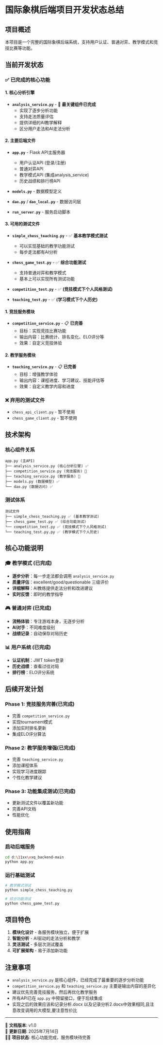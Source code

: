 # 国际象棋后端项目开发状态总结

## 项目概述
本项目是一个完整的国际象棋后端系统，支持用户认证、普通对弈、教学模式和竞技比赛等功能。

## 当前开发状态

### ✅ 已完成的核心功能

#### 1. 核心分析引擎
- **`analysis_service.py`** - 🎯 **最关键组件已完成**
  - 实现了逐步分析功能
  - 支持走法质量评估
  - 提供详细的AI教学解释
  - 区分用户走法和AI走法分析

#### 2. 主要后端文件
- **`app.py`** - Flask API主服务器
  - 用户认证API (登录/注册)
  - 普通对弈API
  - 教学模式API (集成analysis_service)
  - 历史战绩和排行榜API

- **`models.py`** - 数据模型定义
- **`dao.py`** / **`dao_local.py`** - 数据访问层
- **`run_server.py`** - 服务启动脚本

#### 3. 可用的测试文件
- **`simple_chess_teaching.py`** - ✅ **基本教学模式测试**
  - 可以实现基础的教学功能测试
  - 每步走法都有AI分析

- **`chess_game_test.py`** - ✅ **综合功能测试**
  - 支持普通对弈和教学模式
  - 基本上可以实现所有测试功能
- **`competition_test.py`** - ✅ **(竞技模式下个人风格测试)**
- **`teaching_test.py`** - ✅ **(学习模式下个人历史)**


#### 1. 竞技服务模块
- **`competition_service.py`** - 📋 **已完善**
  - 目标：实现竞技比赛功能
  - 输出内容：比赛统计、排名变化、ELO评分等
  - 效果：自定义竞技体验

#### 2. 教学服务模块
- **`teaching_service.py`** - 📋 **已完善**
  - 目标：增强教学体验
  - 输出内容：课程进度、学习建议、技能评估等
  - 效果：自定义教学内容和进度

### ❌ 弃用的测试文件
- `chess_api_client.py` - 暂不使用
- `chess_game_client.py` - 暂不使用

## 技术架构

### 核心组件关系
```
app.py (主API)
├── analysis_service.py (核心分析引擎) ✅
├── competition_service.py (竞技服务) 🚧
├── teaching_service.py (教学服务) 🚧
├── models.py (数据模型) ✅
└── dao.py (数据访问) ✅
```

### 测试体系
```
测试文件
├── simple_chess_teaching.py ✅ (基本教学测试)
├── chess_game_test.py ✅ (综合功能测试)
└── competition_test.py ✅ (竞技模式下个人风格测试)
└── teaching_test.py.py ✅ (教学模式下个人历史)

```

## 核心功能说明

### 🎓 教学模式 (已完成)
- **逐步分析**：每一步走法都会调用 `analysis_service.py`
- **质量评估**：excellent/good/questionable 三级评价
- **详细解释**：AI教练提供走法分析和改进建议
- **实时反馈**：即时的教学指导

### 🎮 普通对弈 (已完成)
- **流畅体验**：专注游戏本身，无逐步分析
- **AI对手**：不同难度级别
- **战绩记录**：自动保存对局历史

### 📊 用户系统 (已完成)
- **认证机制**：JWT token登录
- **历史战绩**：查看过往对局
- **排行榜**：ELO评分系统

## 后续开发计划

### Phase 1: 竞技服务完善(已完成)
- 完善 `competition_service.py`
- 实现tournament模式
- 添加实时排名更新
- 集成ELO评分算法

### Phase 2: 教学服务增强(已完成)
- 完善 `teaching_service.py`
- 添加课程体系
- 实现学习进度跟踪
- 个性化教学建议

### Phase 3: 功能集成测试(已完成)
- 更新测试文件以覆盖新功能
- 完善API文档
- 性能优化

## 使用指南

### 启动后端服务
```bash
cd d:\11xx\xxq_backend-main
python app.py
```

### 运行基础测试
```bash
# 教学模式测试
python simple_chess_teaching.py

# 综合功能测试
python chess_game_test.py

```

## 项目特色

1. **模块化设计** - 各服务模块独立，便于扩展
2. **智能分析** - AI驱动的走法分析和教学
3. **灵活测试** - 多层次测试覆盖
4. **可扩展架构** - 易于添加新功能

## 注意事项

- `analysis_service.py` 是核心组件，已经完成了最重要的逐步分析功能
- `competition_service.py` 和 `teaching_service.py` 主要是输出内容的差异化
- 建议优先完善竞技服务，然后再优化教学服务
- 所有API已在 `app.py` 中预留接口，便于后续集成
- 实现之后的效果应该和记录分析.docx 以及记录分析2.docx中效果相同,且注意改变调用的大模型,要注意性价比
---

📝 **文档版本**: v1.0  
📅 **更新日期**: 2025年7月14日  
👨‍💻 **项目状态**: 核心功能完成，服务模块待完善
